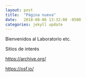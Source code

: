 ```yaml
---
layout: post
title:  "Página nueva"
date:   2018-08-06 13:32:00 -0500
categories: jekyll update
---
```



Bienvenidos al Laboratorio etc.

Sitios de interés

https://archive.org/

https://osf.io/

